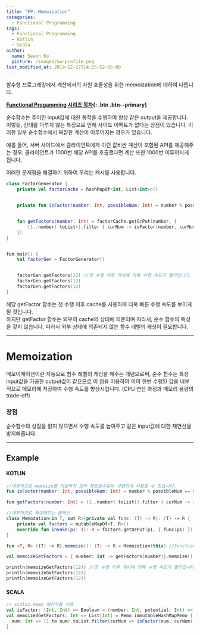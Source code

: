 ```yaml
---
title: "FP: Memoization"
categories:
  - Functional Programming
tags:
  - Functional Programming
  - Kotlin
  - Scala
author:
  name: Sewon Ko
  picture: /images/sw-profile.png
last_modified_at: 2019-12-27T14:25:52-05:00
---
```


함수형 프로그래밍에서 계산에서의 자원 효율성을 위한 memoization에 대하여 다룹니다.    

**[Functional Progamming 시리즈 목차](https://dream365.github.io/functional%20programming/fp-content/){: .btn .btn--primary}**<br>     

순수함수는 주어진 input값에 대한 동작을 수행하여 항상 같은 output을 제공합니다. 이렇듯, 상태를 다루지 않는 특징으로 인해 사이드 이펙트가 없다는 장점이 있습니다. 이러한 일부 순수함수에서 복잡한 계산이 이루어지는 경우가 있습니다.

예를 들어, 서버 사이드에서 클라이언트에게 이런 값비싼 계산이 포함된 API를 제공해주는 경우, 클라이언트가 1000번 해당 API를 호출했다면 계산 또한 1000번 이루어지게 됩니다. 

이러한 문제점을 해결하기 위하여 우리는 캐시를 사용합니다.

```kotlin
class FactorGenerator {
    private val factorCache = hashMapOf<Int, List<Int>>()


    private fun isFactor(number: Int, possibleNum: Int) = number % possibleNum == 0


    fun getFactors(number: Int) = factorCache.getOrPut(number, {
        (1..number).toList().filter { curNum -> isFactor(number, curNum) }
    })
}


fun main() {
    val factorGen = FactorGenerator()


    factorGen.getFactors(12) //첫 수행 이후 캐시에 의해 수행 속도가 빨라집니다.
    factorGen.getFactors(12)
    factorGen.getFactors(12)
}
```

해당 getFactor 함수는 첫 수행 이후 cache를 사용하여 더욱 빠른 수행 속도를 보이게 될 것입니다.  
하지만 getFactor 함수는 외부의 cache의 상태에 의존되며 따라서, 순수 함수의 특성을 갖지 않습니다. 따라서 외부 상태에 의존되지 않는 함수 레벨의 캐싱이 필요합니다.

---
# Memoization
메모이제이션이란 자동으로 함수 레벨의 캐싱을 해주는 개념으로써, 순수 함수는 특정 input값을 가공한 output값이 같으므로 이 점을 이용하여 이미 한번 수행된 값을 내부적으로 메모리에 저장하여 수행 속도를 향상시킵니다. (CPU 연산 과정과 메모리 용량의 trade-off)

### 장점
순수함수의 성질을 잃지 않으면서 수행 속도를 높여주고 같은 input값에 대한 재연산을 방지해줍니다.

---
## Example
#### KOTLIN

```kotlin
//내부적으로 memoize를 지원하지 않아 확장함수로써 구현하여 사용할 수 있습니다.
fun isFactor(number: Int, possibleNum: Int) = number % possibleNum == 0

fun getFactors(number: Int) = (1..number).toList().filter { curNum -> isFactor(number, curNum) }

//내부적으로 캐싱해주는 클래스
class Memozation<in T, out R>(private val func: (T) -> R): (T) -> R { 
    private val factors = mutableMapOf<T, R>()
    override fun invoke(p1: T): R = factors.getOrPut(p1, { func(p1) })
}

fun <T, R> ((T) -> R).memoize(): (T) -> R = Memozation(this) //function에 대한 memoize 확장 함수 

val memoizeGetFactors = { number: Int -> getFactors(number)}.memoize()

println(memoizeGetFactors(12)) //첫 수행 이후 캐시에 의해 수행 속도가 빨라집니다.
println(memoizeGetFactors(12))
println(memoizeGetFactors(12))
```

#### SCALA
```scala
// scalaz.memo 패키지를 사용
val isFactor: (Int, Int) => Boolean = (number: Int, potential: Int) => number % potential == 0
val memoizedGetFactors: Int => List[Int] = Memo.immutableHashMapMemo {
  num: Int => (1 to num).toList.filter(curNum => isFactor(num, curNum)) 
}
```

